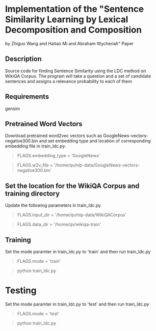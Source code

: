 # Implementation of the "Sentence Similarity Learning by Lexical Decomposition and Composition
 by Zhiguo Wang and Haitao Mi and Abraham Ittycheriah" Paper

## Description

Source code for finding Sentence Similarity using the LDC method on WikiQA
Corpus.  The program will take a question and a set of candidate
sentences and assigns a relevance probability to each of them

## Requirements
gensim

## Pretrained Word Vectors

Download pretrained word2vec vectors such as GoogleNews-vectors-negative300.bin
and set embedding type and location of corresponding embedding file in
train_ldc.py. 

> FLAGS.embedding_type = 'GoogleNews'

> FLAGS.w2v_file = '/home/qv/nlp-data/GoogleNews-vectors-negative300.bin'

## Set the location for the WikiQA Corpus and training directory

Update the following parameters in train_ldc.py
> FLAGS.input_dir = '/home/qv/nlp-data/WikiQACorpus'

> FLAGS.data_dir = '/home/qv/wikiqa-train'

## Training
Set the mode paramter in train_ldc.py to 'train' and then run train_ldc.py
> FLAGS.mode = 'train'

> python train_ldc.py

# Testing
Set the mode paramter in train_ldc.py to 'test' and then run train_ldc.py
> FLAGS.mode = 'test'

> python train_ldc.py

